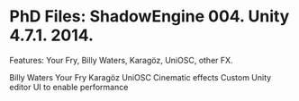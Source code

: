 # PhD Files: ShadowEngine 004. Unity 4.7.1. 2014. 

Features: Your Fry, Billy Waters, Karagöz, UniOSC, other FX.

Billy Waters
Your Fry
Karagöz
UniOSC
Cinematic effects
Custom Unity editor UI to enable performance